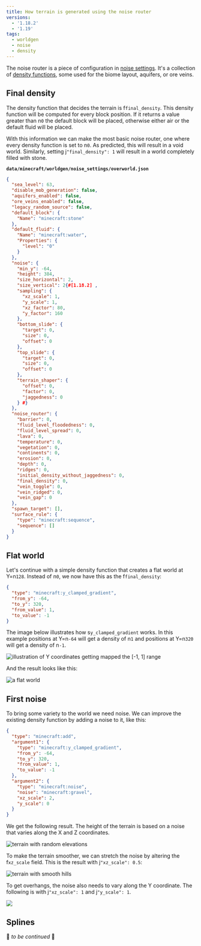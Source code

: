 ```yaml
---
title: How terrain is generated using the noise router
versions:
  - '1.18.2'
  - '1.19'
tags:
  - worldgen
  - noise
  - density
---
```


The noise router is a piece of configuration in [noise settings](/worldgen/noise-settings/). It's a collection of [density functions](/guides/density-functions/), some used for the biome layout, aquifers, or ore veins.

## Final density
The density function that decides the terrain is f`final_density`. This density function will be computed for every block position. If it returns a value greater than n`0` the default block will be placed, otherwise either air or the default fluid will be placed.

With this information we can make the most basic noise router, one where every density function is set to n`0`. As predicted, this will result in a void world. Similarly, setting j`"final_density": 1` will result in a world completely filled with stone.

**`data/minecraft/worldgen/noise_settings/overworld.json`**
```json
{
  "sea_level": 63,
  "disable_mob_generation": false,
  "aquifers_enabled": false,
  "ore_veins_enabled": false,
  "legacy_random_source": false,
  "default_block": {
    "Name": "minecraft:stone"
  },
  "default_fluid": {
    "Name": "minecraft:water",
    "Properties": {
      "level": "0"
    }
  },
  "noise": {
    "min_y": -64,
    "height": 384,
    "size_horizontal": 2,
    "size_vertical": 2{#[1.18.2] ,
    "sampling": {
      "xz_scale": 1,
      "y_scale": 1,
      "xz_factor": 80,
      "y_factor": 160
    },
    "bottom_slide": {
      "target": 0,
      "size": 0,
      "offset": 0
    },
    "top_slide": {
      "target": 0,
      "size": 0,
      "offset": 0
    },
    "terrain_shaper": {
      "offset": 0,
      "factor": 0,
      "jaggedness": 0
    } #}
  },
  "noise_router": {
    "barrier": 0,
    "fluid_level_floodedness": 0,
    "fluid_level_spread": 0,
    "lava": 0,
    "temperature": 0,
    "vegetation": 0,
    "continents": 0,
    "erosion": 0,
    "depth": 0,
    "ridges": 0,
    "initial_density_without_jaggedness": 0,
    "final_density": 0,
    "vein_toggle": 0,
    "vein_ridged": 0,
    "vein_gap": 0
  },
  "spawn_target": [],
  "surface_rule": {
    "type": "minecraft:sequence",
    "sequence": []
  }
}
```

## Flat world
Let's continue with a simple density function that creates a flat world at Y=n`128`. Instead of n`0`, we now have this as the f`final_density`:
```json
{
  "type": "minecraft:y_clamped_gradient",
  "from_y": -64,
  "to_y": 320,
  "from_value": 1,
  "to_value": -1
}
```
The image below illustrates how s`y_clamped_gradient` works. In this example positions at Y=n`-64` will get a density of n`1` and positions at Y=n`320` will get a density of n`-1`.

![illustration of Y coordinates getting mapped the [-1, 1] range](https://user-images.githubusercontent.com/17352009/170406782-f7331402-0149-47e1-871e-6aff0c1ab1be.png)

And the result looks like this:

![a flat world](https://user-images.githubusercontent.com/17352009/170412400-52b1db55-3daf-48a9-b436-22119fe9ba06.png)


## First noise
To bring some variety to the world we need noise. We can improve the existing density function by adding a noise to it, like this:
```json
{
  "type": "minecraft:add",
  "argument1": {
    "type": "minecraft:y_clamped_gradient",
    "from_y": -64,
    "to_y": 320,
    "from_value": 1,
    "to_value": -1
  },
  "argument2": {
    "type": "minecraft:noise",
    "noise": "minecraft:gravel",
    "xz_scale": 2,
    "y_scale": 0
  }
}
```

We get the following result. The height of the terrain is based on a noise that varies along the X and Z coordinates.

![terrain with random elevations](https://user-images.githubusercontent.com/17352009/170411319-2a797950-95c4-4b90-b1a5-ff2ae4ae66ef.png)

To make the terrain smoother, we can stretch the noise by altering the f`xz_scale` field. This is the result with j`"xz_scale": 0.5`:

![terrain with smooth hills](https://user-images.githubusercontent.com/17352009/170411382-6a84f017-5c71-4e63-b90d-c17104ef57b1.png)

To get overhangs, the noise also needs to vary along the Y coordinate. The following is with j`"xz_scale": 1` and j`"y_scale": 1`.

![](https://user-images.githubusercontent.com/17352009/170412018-757999be-4595-4be8-9943-a3d3395a2add.png)

## Splines
🚧 *to be continued* 🚧
